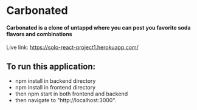 # Carbonated

#### Carbonated is a clone of untappd where you can post you favorite soda flavors and combinations

Live link: https://solo-react-project1.herokuapp.com/

## To run this application:

* npm install in backend directory
* npm install in frontend directory
* then npm start in both frontend and backend
* then navigate to "http://localhost:3000".
